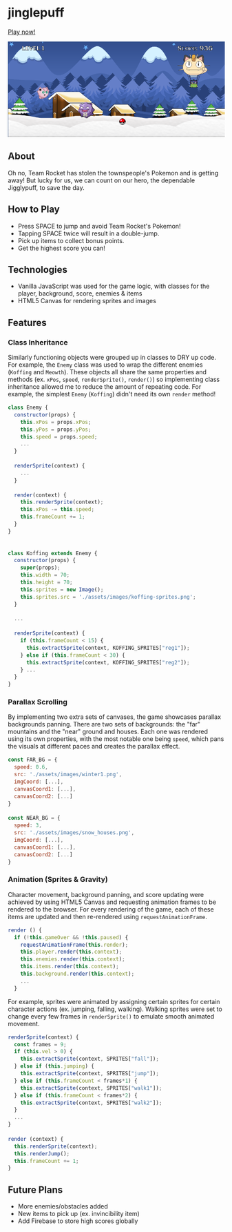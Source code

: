 # jinglepuff

[Play now!](https://kokokola694.github.io/jinglepuff/)

![image](assets/images/game.png)

## About
Oh no, Team Rocket has stolen the townspeople's Pokemon and is getting away! But lucky for us, we can count on our hero, the dependable Jigglypuff, to save the day.

## How to Play
* Press SPACE to jump and avoid Team Rocket's Pokemon!
* Tapping SPACE twice will result in a double-jump.
* Pick up items to collect bonus points.
* Get the highest score you can!

## Technologies
* Vanilla JavaScript was used for the game logic, with classes for the player, background, score, enemies & items
* HTML5 Canvas for rendering sprites and images

## Features
### Class Inheritance
Similarly functioning objects were grouped up in classes to DRY up code. For example, the `Enemy` class was used to wrap the different enemies (`Koffing` and `Meowth`). These objects all share the same properties and methods (ex. `xPos`, `speed`, `renderSprite()`, `render()`) so implementing class inheritance allowed me to reduce the amount of repeating code. For example, the simplest `Enemy` (`Koffing`) didn't need its own `render` method!

```javascript
class Enemy {
  constructor(props) {
    this.xPos = props.xPos;
    this.yPos = props.yPos;
    this.speed = props.speed;
    ...
  }

  renderSprite(context) {
    ...
  }

  render(context) {
    this.renderSprite(context);
    this.xPos -= this.speed;
    this.frameCount += 1;
  }
}


class Koffing extends Enemy {
  constructor(props) {
    super(props);
    this.width = 70;
    this.height = 70;
    this.sprites = new Image();
    this.sprites.src = './assets/images/koffing-sprites.png';
  }

  ...

  renderSprite(context) {
    if (this.frameCount < 15) {
      this.extractSprite(context, KOFFING_SPRITES["reg1"]);
    } else if (this.frameCount < 30) {
      this.extractSprite(context, KOFFING_SPRITES["reg2"]);
    } ...
  }
}
```

### Parallax Scrolling
By implementing two extra sets of canvases, the game showcases parallax backgrounds panning. There are two sets of backgrounds: the "far" mountains and the "near" ground and houses. Each one was rendered using its own properties, with the most notable one being `speed`, which pans the visuals at different paces and creates the parallax effect.

```javascript
const FAR_BG = {
  speed: 0.6,
  src: './assets/images/winter1.png',
  imgCoord: [...],
  canvasCoord1: [...],
  canvasCoord2: [...]
}

const NEAR_BG = {
  speed: 3,
  src: './assets/images/snow_houses.png',
  imgCoord: [...],
  canvasCoord1: [...],
  canvasCoord2: [...]
}
```

### Animation (Sprites & Gravity)
Character movement, background panning, and score updating were achieved by using HTML5 Canvas and requesting animation frames to be rendered to the browser. For every rendering of the game, each of these items are updated and then re-rendered using `requestAnimationFrame`.

```javascript
render () {
  if (!this.gameOver && !this.paused) {
    requestAnimationFrame(this.render);
    this.player.render(this.context);
    this.enemies.render(this.context);
    this.items.render(this.context);
    this.background.render(this.context);
    ...
  }
```
For example, sprites were animated by assigning certain sprites for certain character actions (ex. jumping, falling, walking). Walking sprites were set to change every few frames in `renderSprite()` to emulate smooth animated movement.

```javascript
renderSprite(context) {
  const frames = 9;
  if (this.vel > 0) {
    this.extractSprite(context, SPRITES["fall"]);
  } else if (this.jumping) {
    this.extractSprite(context, SPRITES["jump"]);
  } else if (this.frameCount < frames*1) {
    this.extractSprite(context, SPRITES["walk1"]);
  } else if (this.frameCount < frames*2) {
    this.extractSprite(context, SPRITES["walk2"]);
  }
  ...
}

render (context) {
  this.renderSprite(context);
  this.renderJump();
  this.frameCount += 1;
}
```

## Future Plans
* More enemies/obstacles added
* New items to pick up (ex. invincibility item)
* Add Firebase to store high scores globally

